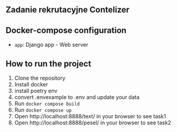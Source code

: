 ## Zadanie rekrutacyjne Contelizer

## Docker-compose configuration

- `app`: Django app - Web server

## How to run the project

1. Clone the repository
2. Install docker
3. install poetry env
4. convert .envexample to .env and update your data
5. Run `docker compose build`
6. Run `docker compose up`
7. Open http://localhost:8888/text/ in your browser to see task1
8. Open http://localhost:8888/pesel/ in your browser to see task2
